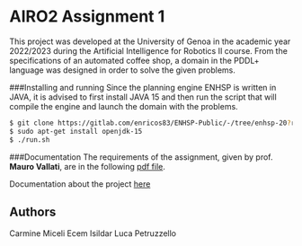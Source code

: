 # AIRO2 Assignment 1
This project was developed at the University of Genoa in the academic year 2022/2023 during the Artificial Intelligence for Robotics II course.
From the specifications of an automated coffee shop, a domain in the PDDL+ language was designed in order to solve the given problems.

###Installing and running
Since the planning engine ENHSP is written in JAVA, it is advised to first install JAVA 15 and then run the script that will compile the engine and launch the domain with the problems.
``` bash
$ git clone https://gitlab.com/enricos83/ENHSP-Public/-/tree/enhsp-20?ref_type=heads
$ sudo apt-get install openjdk-15
$ ./run.sh
```

###Documentation
The requirements of the assignment, given by prof. **Mauro Vallati**, are in the following [pdf file](https://github.com/Carmine00/AI-Assignment1/blob/main/Assignment%20I%20for%20AI4RO2.pdf). 

Documentation about the project [here](https://github.com/Carmine00/AI-Assignment1/blob/main/AI_report.pdf)


## Authors
Carmine Miceli
Ecem Isildar
Luca Petruzzello

